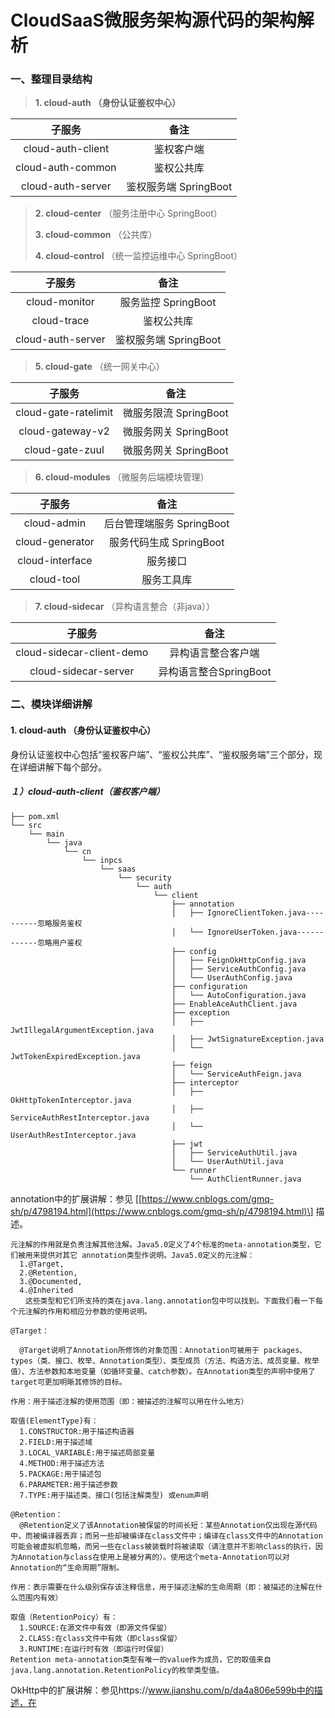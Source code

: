 # CloudSaaS微服务架构源代码的架构解析

### 一、整理目录结构

> **1. cloud-auth （身份认证鉴权中心）**

| **子服务** | **备注** |
| :---: | :---: |
| cloud-auth-client | 鉴权客户端 |
| cloud-auth-common | 鉴权公共库 |
| cloud-auth-server | 鉴权服务端 SpringBoot |

> **2. cloud-center** （服务注册中心 SpringBoot）
>
> **3. cloud-common** （公共库）
>
> **4. cloud-control** （统一监控运维中心 SpringBoot）

| **子服务** | **备注** |
| :---: | :---: |
| cloud-monitor | 服务监控 SpringBoot |
| cloud-trace | 鉴权公共库 |
| cloud-auth-server | 鉴权服务端 SpringBoot |

> **5. cloud-gate** （统一网关中心）

| **子服务** | **备注** |
| :---: | :---: |
| cloud-gate-ratelimit | 微服务限流 SpringBoot |
| cloud-gateway-v2 | 微服务网关 SpringBoot |
| cloud-gate-zuul | 微服务网关 SpringBoot |

> **6. cloud-modules** （微服务后端模块管理）

| **子服务** | **备注** |
| :---: | :---: |
| cloud-admin | 后台管理端服务 SpringBoot |
| cloud-generator | 服务代码生成 SpringBoot |
| cloud-interface | 服务接口 |
| cloud-tool | 服务工具库 |

> **7. cloud-sidecar** （异构语言整合（非java））

| **子服务** | **备注** |
| :---: | :---: |
| cloud-sidecar-client-demo | 异构语言整合客户端 |
| cloud-sidecar-server | 异构语言整合SpringBoot |

### 二、模块详细讲解

#### **1. cloud-auth （身份认证鉴权中心）**

身份认证鉴权中心包括“鉴权客户端”、“鉴权公共库”、“鉴权服务端”三个部分，现在详细讲解下每个部分。

##### １）cloud-auth-client（鉴权客户端）

```
├── pom.xml
└── src
    └── main
        └── java
            └── cn
                └── inpcs
                    └── saas
                        └── security
                            └── auth
                                └── client
                                    ├── annotation
                                    │   ├── IgnoreClientToken.java----------忽略服务鉴权
                                    │   └── IgnoreUserToken.java------------忽略用户鉴权
                                    ├── config
                                    │   ├── FeignOkHttpConfig.java
                                    │   ├── ServiceAuthConfig.java
                                    │   └── UserAuthConfig.java
                                    ├── configuration
                                    │   └── AutoConfiguration.java
                                    ├── EnableAceAuthClient.java
                                    ├── exception
                                    │   ├── JwtIllegalArgumentException.java
                                    │   ├── JwtSignatureException.java
                                    │   └── JwtTokenExpiredException.java
                                    ├── feign
                                    │   └── ServiceAuthFeign.java
                                    ├── interceptor
                                    │   ├── OkHttpTokenInterceptor.java
                                    │   ├── ServiceAuthRestInterceptor.java
                                    │   └── UserAuthRestInterceptor.java
                                    ├── jwt
                                    │   ├── ServiceAuthUtil.java
                                    │   └── UserAuthUtil.java
                                    └── runner
                                        └── AuthClientRunner.java
```

annotation中的扩展讲解：参见 \[[https://www.cnblogs.com/gmq-sh/p/4798194.html](https://www.cnblogs.com/gmq-sh/p/4798194.html)\] 描述。

```
元注解的作用就是负责注解其他注解。Java5.0定义了4个标准的meta-annotation类型，它们被用来提供对其它 annotation类型作说明。Java5.0定义的元注解：
  1.@Target,
  2.@Retention,
  3.@Documented,
  4.@Inherited
　　这些类型和它们所支持的类在java.lang.annotation包中可以找到。下面我们看一下每个元注解的作用和相应分参数的使用说明。

@Target：

  @Target说明了Annotation所修饰的对象范围：Annotation可被用于 packages、types（类、接口、枚举、Annotation类型）、类型成员（方法、构造方法、成员变量、枚举值）、方法参数和本地变量（如循环变量、catch参数）。在Annotation类型的声明中使用了target可更加明晰其修饰的目标。

作用：用于描述注解的使用范围（即：被描述的注解可以用在什么地方）

取值(ElementType)有：
  1.CONSTRUCTOR:用于描述构造器
  2.FIELD:用于描述域
  3.LOCAL_VARIABLE:用于描述局部变量
  4.METHOD:用于描述方法
  5.PACKAGE:用于描述包
  6.PARAMETER:用于描述参数
  7.TYPE:用于描述类、接口(包括注解类型) 或enum声明

@Retention：
  @Retention定义了该Annotation被保留的时间长短：某些Annotation仅出现在源代码中，而被编译器丢弃；而另一些却被编译在class文件中；编译在class文件中的Annotation可能会被虚拟机忽略，而另一些在class被装载时将被读取（请注意并不影响class的执行，因为Annotation与class在使用上是被分离的）。使用这个meta-Annotation可以对 Annotation的“生命周期”限制。

作用：表示需要在什么级别保存该注释信息，用于描述注解的生命周期（即：被描述的注解在什么范围内有效）

取值（RetentionPoicy）有：
  1.SOURCE:在源文件中有效（即源文件保留）
  2.CLASS:在class文件中有效（即class保留）
  3.RUNTIME:在运行时有效（即运行时保留）
Retention meta-annotation类型有唯一的value作为成员，它的取值来自java.lang.annotation.RetentionPolicy的枚举类型值。
```

OkHttp中的扩展讲解：参见https://www.jianshu.com/p/da4a806e599b中的描述，在

